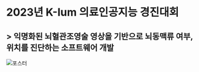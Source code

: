 # 2023년 K-Ium 의료인공지능 경진대회
## > 익명화된 뇌혈관조영술 영상을 기반으로 뇌동맥류 여부, 위치를 진단하는 소프트웨어 개발

![포스터](https://github.com/K-Ium-AImagine/AImagine/assets/90829718/16390247-1bc0-4a3a-a2b6-38a6463cc9d8)
